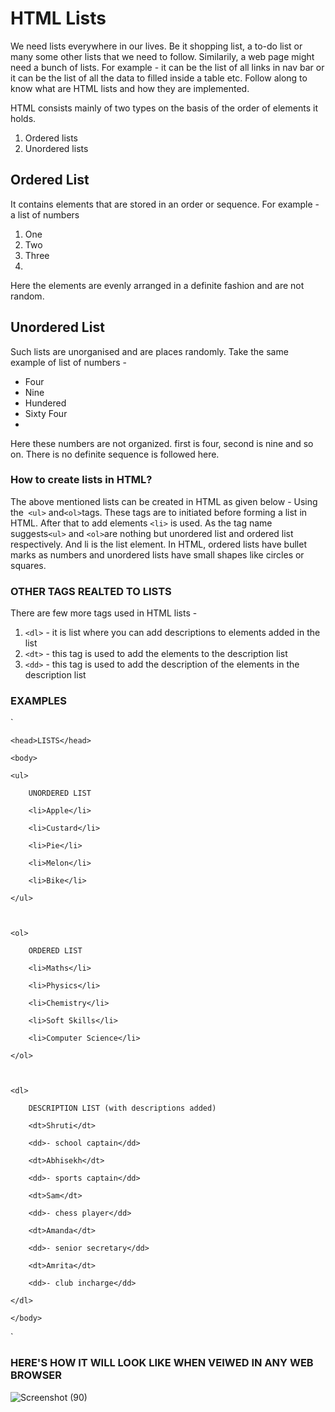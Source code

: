 # HTML Lists

We need lists everywhere in our lives. Be it shopping list, a to-do list or many some other lists that we need to follow. Similarily, a web page might need a bunch of lists. For example - it can be the list of all links in nav bar or it can be the list of all the data to filled inside a table etc. Follow along to know what are HTML lists and how they are implemented.

HTML consists mainly of two types on the basis of the order of elements it holds.
1. Ordered lists
2. Unordered lists

## Ordered List

It contains elements that are stored in an order or sequence. For example - a list of numbers
1. One
2. Two
3. Three
4. 
Here the elements are evenly arranged in a definite fashion and are not random.

## Unordered List
Such lists are unorganised and are places randomly. Take the same example of list of numbers -
- Four
- Nine
- Hundered
- Sixty Four
- 
Here these numbers are not organized. first is four, second is nine and so on. There is no definite sequence is followed here.

### How to create lists in HTML?
The above mentioned lists can be created in HTML as given below -
Using the` <ul>` and` <ol> `tags. These tags are to initiated before forming a list in HTML. After that to add elements `<li>` is used.
As the tag name suggests`<ul>` and `<ol>`are nothing but unordered list and ordered list respectively. And li is the list element. In HTML, ordered lists have bullet marks as numbers and unordered lists have small shapes like circles or squares.

### OTHER TAGS REALTED TO LISTS
There are few more tags used in HTML lists -
1. `<dl>` - it is list where you can add descriptions to elements added in the list
2. `<dt>` - this tag is used to add the elements to the description list
3. `<dd>` - this tag is used to add the description of the elements in the description list

### EXAMPLES

` <html>

	<head>LISTS</head>

	<body>

	<ul>

		UNORDERED LIST

		<li>Apple</li>

		<li>Custard</li>

		<li>Pie</li>

		<li>Melon</li>

		<li>Bike</li>

	</ul>

	  

	<ol>

		ORDERED LIST

		<li>Maths</li>

		<li>Physics</li>

		<li>Chemistry</li>

		<li>Soft Skills</li>

		<li>Computer Science</li>

	</ol>

	  

	<dl>

		DESCRIPTION LIST (with descriptions added)

		<dt>Shruti</dt>

		<dd>- school captain</dd>

		<dt>Abhisekh</dt>

		<dd>- sports captain</dd>

		<dt>Sam</dt>

		<dd>- chess player</dd>

		<dt>Amanda</dt>

		<dd>- senior secretary</dd>

		<dt>Amrita</dt>

		<dd>- club incharge</dd>

	</dl>

	</body>
</html> `

### HERE'S HOW IT WILL LOOK LIKE WHEN VEIWED IN ANY WEB BROWSER

![Screenshot (90)](https://user-images.githubusercontent.com/71889838/134722755-93a6a1ef-aa8b-4636-bf6c-750d8a635186.png)
